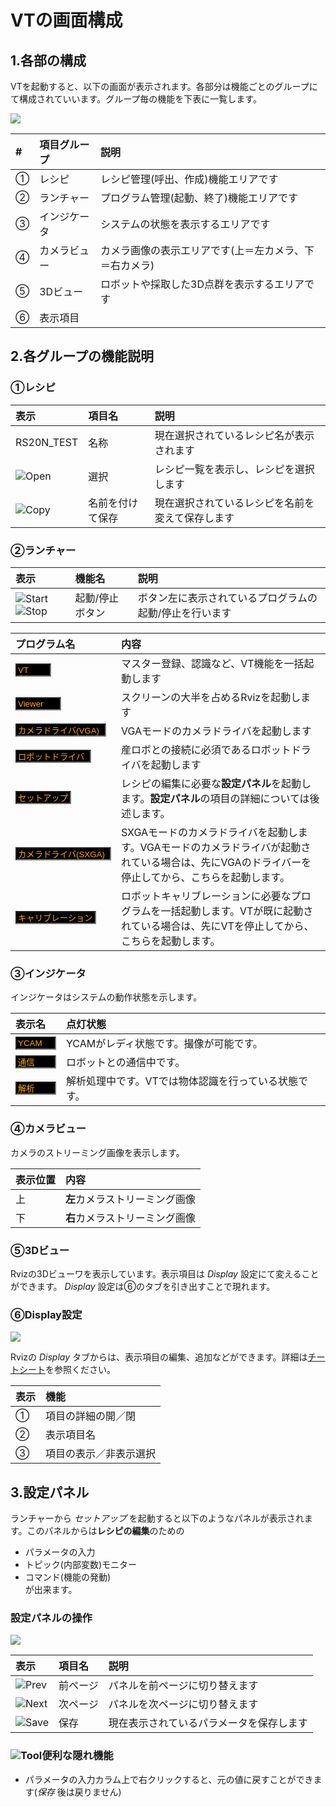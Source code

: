 # VTの画面構成

## 1.各部の構成

VTを起動すると、以下の画面が表示されます。各部分は機能ごとのグループにて構成されていいます。グループ毎の機能を下表に一覧します。

<img src="img/main.png" />

|#|項目グループ|説明|
|:---|:---|:---|
|①|レシピ|レシピ管理(呼出、作成)機能エリアです|
|②|ランチャー|プログラム管理(起動、終了)機能エリアです|
|③|インジケータ|システムの状態を表示するエリアです|
|④|カメラビュー|カメラ画像の表示エリアです(上＝左カメラ、下＝右カメラ)|
|⑤|3Dビュー|ロボットや採取した3D点群を表示するエリアです|
|⑥|表示項目| |

## 2.各グループの機能説明
### ①レシピ

|表示|項目名|説明|
|:---|:---|:---|
|RS20N_TEST|名称|現在選択されているレシピ名が表示されます|
|![Open](img/open.png)|選択|レシピ一覧を表示し、レシピを選択します|
|![Copy](img/copy.png)|名前を付けて保存|現在選択されているレシピを名前を変えて保存します|

### ②ランチャー

|表示|機能名|説明|
|:---|:---|:---|
|![Start](img/start.png)![Stop](img/stop.png)|起動/停止ボタン|ボタン左に表示されているプログラムの起動/停止を行います|

|プログラム名|内容|
|:---|:---|
|<input value="VT" size="4" style="color:orange;background-color:black"></input>|マスター登録、認識など、VT機能を一括起動します|
|<input value="Viewer" size="6" style="color:orange;background-color:black"></input>|スクリーンの大半を占めるRvizを起動します|
|<input value="カメラドライバ(VGA)" size="15" style="color:orange;background-color:black"></input>|VGAモードのカメラドライバを起動します|
|<input value="ロボットドライバ" size="12" style="color:orange;background-color:black"></input>|産ロボとの接続に必須であるロボットドライバを起動します|
|<input value="セットアップ" size="8" style="color:orange;background-color:black"></input>|レシピの編集に必要な**設定パネル**を起動します。**設定パネル**の項目の詳細については後述します。|
|<input value="カメラドライバ(SXGA)" size="16" style="color:orange;background-color:black"></input>|SXGAモードのカメラドライバを起動します。VGAモードのカメラドライバが起動されている場合は、先にVGAのドライバーを停止してから、こちらを起動します。|
|<input value="キャリブレーション" size="13" style="color:orange;background-color:black"></input>|ロボットキャリブレーションに必要なプログラムを一括起動します。VTが既に起動されている場合は、先にVTを停止してから、こちらを起動します。|

### ③インジケータ  
インジケータはシステムの動作状態を示します。

|表示名|点灯状態|
|:---|:---|
|<input value="YCAM" size="5" style="color:orange;background-color:black"></input>|YCAMがレディ状態です。撮像が可能です。|
|<input value="通信" size="5" style="color:orange;background-color:black"></input>|ロボットとの通信中です。|
|<input value="解析" size="5" style="color:orange;background-color:black"></input>|解析処理中です。VTでは物体認識を行っている状態です。|

### ④カメラビュー  
カメラのストリーミング画像を表示します。

|表示位置|内容|
|:---|:---|
|上|**左**カメラストリーミング画像|
|下|**右**カメラストリーミング画像|

### ⑤3Dビュー  
Rvizの3Dビューワを表示しています。表示項目は *Display* 設定にて変えることができます。 *Display* 設定は⑥のタブを引き出すことで現れます。

### ⑥Display設定

<img src="img/display.png" />

Rvizの *Display* タブからは、表示項目の編集、追加などができます。詳細は[チートシート](CheetRviz.md)を参照ください。

|表示|機能|
|:---|:---|
|①|項目の詳細の開／閉|
|②|表示項目名|
|③|項目の表示／非表示選択|


## 3.設定パネル  
ランチャーから *セットアップ* を起動すると以下のようなパネルが表示されます。このパネルからは**レシピの編集**のための
- パラメータの入力
- トピック(内部変数)モニター
- コマンド(機能の発動)  
が出来ます。

### 設定パネルの操作

<img src="img/setup01.png" />

|表示|項目名|説明|
|:---|:---|:---|
|![Prev](img/go-previous.png)|前ページ|パネルを前ページに切り替えます|
|![Next](img/go-next.png)|次ページ|パネルを次ページに切り替えます|
|![Save](img/save.png)|保存|現在表示されているパラメータを保存します|

### ![Tool](img/tool.png)便利な隠れ機能
- パラメータの入力カラム上で右クリックすると、元の値に戻すことができます(*保存* 後は戻りません)